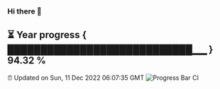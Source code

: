 ### Hi there 👋
⏳ Year progress { ████████████████████████████▁▁ } 94.32 %
---
⏰ Updated on Sun, 11 Dec 2022 06:07:35 GMT
![Progress Bar CI](https://github.com/Moyi321/Moyi321/workflows/Progress%20Bar%20CI/badge.svg)
